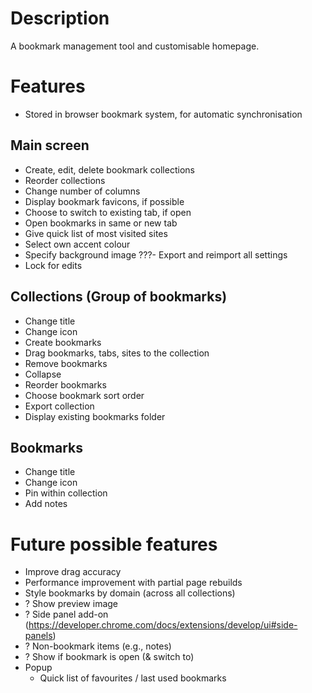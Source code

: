 # Description
A bookmark management tool and customisable homepage.

# Features
- Stored in browser bookmark system, for automatic synchronisation

## Main screen
- Create, edit, delete bookmark collections
- Reorder collections
- Change number of columns
- Display bookmark favicons, if possible
- Choose to switch to existing tab, if open
- Open bookmarks in same or new tab
- Give quick list of most visited sites
- Select own accent colour
- Specify background image
???- Export and reimport all settings
- Lock for edits

## Collections (Group of bookmarks)
- Change title
- Change icon
- Create bookmarks
- Drag bookmarks, tabs, sites to the collection
- Remove bookmarks
- Collapse
- Reorder bookmarks
- Choose bookmark sort order
- Export collection
- Display existing bookmarks folder

## Bookmarks
- Change title
- Change icon
- Pin within collection
- Add notes

# Future possible features
- Improve drag accuracy
- Performance improvement with partial page rebuilds
- Style bookmarks by domain (across all collections)
- ? Show preview image
- ? Side panel add-on (https://developer.chrome.com/docs/extensions/develop/ui#side-panels)
- ? Non-bookmark items (e.g., notes)
- ? Show if bookmark is open (& switch to)
- Popup
  - Quick list of favourites / last used bookmarks